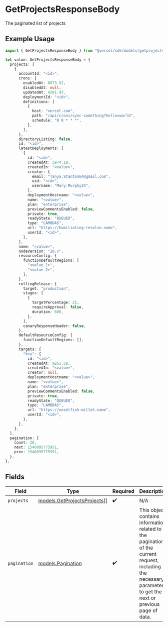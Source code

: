 # GetProjectsResponseBody

The paginated list of projects

## Example Usage

```typescript
import { GetProjectsResponseBody } from "@vercel/sdk/models/getprojectsop.js";

let value: GetProjectsResponseBody = {
  projects: [
    {
      accountId: "<id>",
      crons: {
        enabledAt: 8873.52,
        disabledAt: null,
        updatedAt: 4201.43,
        deploymentId: "<id>",
        definitions: [
          {
            host: "vercel.com",
            path: "/api/crons/sync-something?hello=world",
            schedule: "0 0 * * *",
          },
        ],
      },
      directoryListing: false,
      id: "<id>",
      latestDeployments: [
        {
          id: "<id>",
          createdAt: 5974.19,
          createdIn: "<value>",
          creator: {
            email: "Tanya.Stanton64@gmail.com",
            uid: "<id>",
            username: "Mary.Murphy24",
          },
          deploymentHostname: "<value>",
          name: "<value>",
          plan: "enterprise",
          previewCommentsEnabled: false,
          private: true,
          readyState: "QUEUED",
          type: "LAMBDAS",
          url: "https://humiliating-resolve.name",
          userId: "<id>",
        },
      ],
      name: "<value>",
      nodeVersion: "20.x",
      resourceConfig: {
        functionDefaultRegions: [
          "<value 1>",
          "<value 2>",
        ],
      },
      rollingRelease: {
        target: "production",
        stages: [
          {
            targetPercentage: 25,
            requireApproval: false,
            duration: 600,
          },
        ],
        canaryResponseHeader: false,
      },
      defaultResourceConfig: {
        functionDefaultRegions: [],
      },
      targets: {
        "key": {
          id: "<id>",
          createdAt: 9261.58,
          createdIn: "<value>",
          creator: null,
          deploymentHostname: "<value>",
          name: "<value>",
          plan: "enterprise",
          previewCommentsEnabled: false,
          private: true,
          readyState: "QUEUED",
          type: "LAMBDAS",
          url: "https://unselfish-millet.name",
          userId: "<id>",
        },
      },
    },
  ],
  pagination: {
    count: 20,
    next: 1540095775951,
    prev: 1540095775951,
  },
};
```

## Fields

| Field                                                                                                                                                           | Type                                                                                                                                                            | Required                                                                                                                                                        | Description                                                                                                                                                     |
| --------------------------------------------------------------------------------------------------------------------------------------------------------------- | --------------------------------------------------------------------------------------------------------------------------------------------------------------- | --------------------------------------------------------------------------------------------------------------------------------------------------------------- | --------------------------------------------------------------------------------------------------------------------------------------------------------------- |
| `projects`                                                                                                                                                      | [models.GetProjectsProjects](../models/getprojectsprojects.md)[]                                                                                                | :heavy_check_mark:                                                                                                                                              | N/A                                                                                                                                                             |
| `pagination`                                                                                                                                                    | [models.Pagination](../models/pagination.md)                                                                                                                    | :heavy_check_mark:                                                                                                                                              | This object contains information related to the pagination of the current request, including the necessary parameters to get the next or previous page of data. |